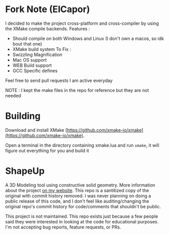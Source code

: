 # Fork Note (ElCapor)
I decided to make the project cross-platform and cross-compiler by using the XMake compile backends.
Features :
- Should compile on both Windows and Linux (I don't own a macos, so idk bout that one)
- XMake build system
To Fix :
- Swizzling Magnification
- Mac OS support
- WEB Build support
- GCC Specific defines

Feel free to send pull requests I am active everyday

NOTE : I kept the make files in the repo for reference but they are not needed

# Building
Download and install XMake [https://github.com/xmake-io/xmake](https://github.com/xmake-io/xmake).

Open a terminal in the directory containing xmake.lua and run `xmake`, it will figure out everything for you and build it
# ShapeUp

A 3D Modeling tool using constructive solid geometry. More information about the project [on my website](https://danielchasehooper.com/posts/shapeup/). This repo is a santitized copy of the original with commit history removed. I was never planning on doing a public release of this code, and I don't feel like auditing/changing the original repo's commit history for code/comments that shouldn't be public.  

This project is not maintained. This repo exists just because a few people said they were interested in looking at the code for educational purposes. I'm not accepting bug reports, feature requests, or PRs.

